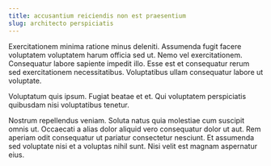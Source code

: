 ```yaml
---
title: accusantium reiciendis non est praesentium
slug: architecto perspiciatis
---
```


Exercitationem minima ratione minus deleniti. Assumenda fugit facere voluptatem voluptatem harum officia sed ut. Nemo vel exercitationem. Consequatur labore sapiente impedit illo. Esse est et consequatur rerum sed exercitationem necessitatibus. Voluptatibus ullam consequatur labore ut voluptate.

Voluptatum quis ipsum. Fugiat beatae et et. Qui voluptatem perspiciatis quibusdam nisi voluptatibus tenetur.

Nostrum repellendus veniam. Soluta natus quia molestiae cum suscipit omnis ut. Occaecati a alias dolor aliquid vero consequatur dolor ut aut. Rem aperiam odit consequatur ut pariatur consectetur nesciunt. Et assumenda sed voluptate nisi et a voluptas nihil sunt. Nisi velit est magnam aspernatur eius.

